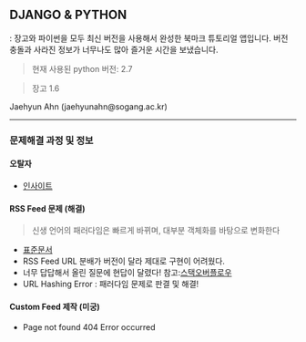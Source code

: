 ## DJANGO & PYTHON
: 장고와 파이썬을 모두 최신 버전을 사용해서 완성한 북마크 튜토리얼 앱입니다. 버전 충돌과 사라진 정보가 너무나도 많아 즐거운 시간을 보냈습니다.

> 현재 사용된 python 버전: 2.7

> 장고 1.6

<div align="left"> Jaehyun Ahn (jaehyunahn@sogang.ac.kr) </div>

<hr>

### 문제해결 과정 및 정보

#### 오탈자
- [인사이트](http://www.insightbook.co.kr/books/programming-insight/쉽고-빠른-웹-개발-django/정오표-8)

#### RSS Feed 문제 (해결)
> 신생 언어의 패러다임은 빠르게 바뀌며, 대부분 객체화를 바탕으로 변화한다

- [표준문서](https://docs.djangoproject.com/en/1.2/ref/contrib/syndication/)
- RSS Feed URL 분배가 버전이 달라 제대로 구현이 어려웠다.
- 너무 답답해서 올린 질문에 현답이 달렸다! 참고:[스택오버플로우](http://stackoverflow.com/questions/23424650/url-hashing-in-django-web-application/23425103?noredirect=1#23425103)
- URL Hashing Error : 패러다임 문제로 판결 및 해결!


#### Custom Feed 제작 (미궁)
- Page not found 404 Error occurred

